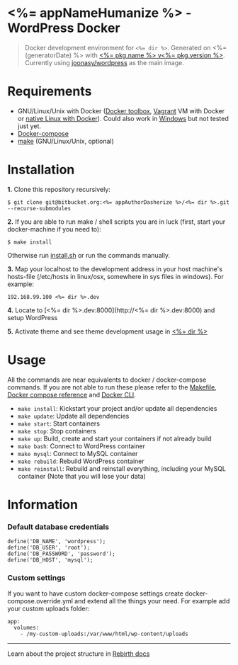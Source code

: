 # <%= appNameHumanize %> - WordPress Docker

> Docker development environment for `<%= dir %>`. Generated on <%= (generatorDate) %> with [<%= pkg.name %> v<%= pkg.version %>](<%= (generatorRepository) %>). Currently using [joonasy/wordpress](https://github.com/joonasy/wordpress) as the main image.

# Requirements

* GNU/Linux/Unix with Docker ([Docker toolbox](https://www.docker.com/products/docker-toolbox), [Vagrant](https://www.vagrantup.com/downloads.html) VM with Docker or [native Linux with Docker](http://docs.docker.com/linux/step_one/)). Could also work in [Windows](https://docs.docker.com/docker-for-windows/#/what-to-know-before-you-install) but not tested just yet.
* [Docker-compose](https://github.com/docker/compose)
* [make](https://www.gnu.org/software/make/manual/make.html) (GNU/Linux/Unix, optional)

# Installation 

**1.** Clone this repository recursively:

```
$ git clone git@bitbucket.org:<%= appAuthorDasherize %>/<%= dir %>.git --recurse-submodules
```

**2.** If you are able to run make / shell scripts you are in luck (first, start your docker-machine if you need to): 

```
$ make install
```

Otherwise run [install.sh](install.sh) or run the commands manually.

**3.** Map your localhost to the development address in your host machine's hosts-file (/etc/hosts in linux/osx, somewhere in sys files in windows). For example:

```
192.168.99.100 <%= dir %>.dev
```

**4.** Locate to [<%= dir %>.dev:8000](http://<%= dir %>.dev:8000) and setup WordPress

**5.** Activate theme and see theme development usage in [<%= dir %>](<%= dir %>) 

# Usage

All the commands are near equivalents to docker / docker-compose commands. If you are not able to run these please refer to the [Makefile](Makefile), [Docker compose reference](https://docs.docker.com/compose/reference) and [ Docker CLI](https://docs.docker.com/engine/reference/commandline/). 

* `make install`: Kickstart your project and/or update all dependencies
* `make update`: Update all dependencies
* `make start`: Start containers
* `make stop`: Stop containers
* `make up`: Build, create and start your containers if not already build
* `make bash`: Connect to WordPress container
* `make mysql`: Connect to MySQL container
* `make rebuild`: Rebuild WordPress container
* `make reinstall`: Rebuild and reinstall everything, including your MySQL container (Note that you will lose your data)

# Information

### Default database credentials

```
define('DB_NAME', 'wordpress');
define('DB_USER', 'root');
define('DB_PASSWORD', 'password');
define('DB_HOST', 'mysql');
```

### Custom settings

If you want to have custom docker-compose settings create docker-compose.override.yml and extend all the things your need. For example add your custom uploads folder:

```
app:
  volumes:
    - /my-custom-uploads:/var/www/html/wp-content/uploads
```

---

Learn about the project structure in [Rebirth docs](https://github.com/joonasy/generator-rebirth/tree/master/docs)
